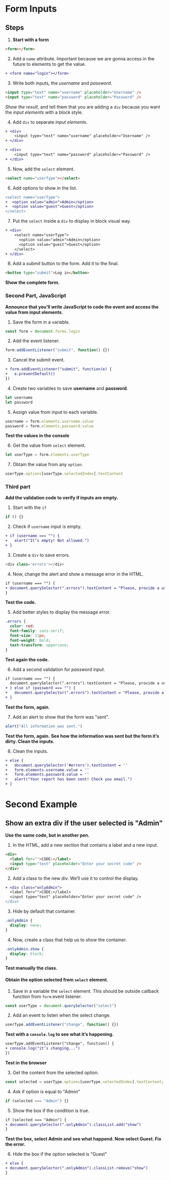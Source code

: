 # Form Inputs

## Steps

1. **Start with a form**
```html
<form></form>
```
2. Add a `name` attribute. Important because we are gonna access in the future to elements to get the value.
```diff
+ <form name="login"></form>
```
3. Write both inputs, the _username_ and _password_.
```html
<input type="text" name="username" placeholder="Username" />
<input type="text" name="password" placeholder="Password" />
```

_Show the result_, and tell them that you are adding a `div` because you want the _input elements_ with a block style.

4. Add `div` to separate _input elements_.
```diff
+ <div>
    <input type="text" name="username" placeholder="Username" />
+ </div>

+ <div>
    <input type="text" name="password" placeholder="Password" />
+ </div>
```

5. Now, add the `select` element.
```html
<select name="userType"></select>
```

6. Add options to show in the list.
```diff
<select name="userType">
+  <option value="admin">Admin</option>
+  <option value="guest">Guest</option>
</select>
```

7. Put the `select` inside a `div` to display in block visual way.
```diff
+ <div>
    <select name="userType">
      <option value="admin">Admin</option>
      <option value="guest">Guest</option>
    </select>
+ </div>
```

8. Add a _submit_ button to the form. Add it to the final.
```html
<button type="submit">Log in</button>
```

**Show the complete form.**


### Second Part, JavaScript

**Announce that you’ll write JavaScript to code the event and access the value from input elements.**

1. Save the form in a variable.
```js
const form = document.forms.login
```

2. Add the event listener.
```js
form.addEventListener("submit", function() {})
```

3. Cancel the submit event.
```diff
+ form.addEventListener("submit", function(e) {
+   e.preventDefault()
})
```

4. Create two variables to save **username** and **password**.
```js
let username
let password
```

5. Assign value from input to each variable.
```js
username = form.elements.username.value
password = form.elements.password.value
```

**Test the values in the console**

6. Get the value from `select` element.
```js
let userType = form.elements.userType
```

7. Obtain the value from any `option`.
```js
userType.options[userType.selectedIndex].textContent
```

### Third part

**Add the validation code to verify if inputs are empty.**

1. Start with the `if`
```js
if () {}
```

2. Check if `username` input is empty.
```diff
+ if (username === "") {
+   alert("It’s empty! Not allowed.")
+ }
```

3. Create a `div` to save errors.
```js
<div class='errors'></div>
```

4. Now, change the alert and show a message error in the HTML.
```diff
if (username === "") {
+ document.querySelector(".errors").textContent = "Please, provide a username. This field can not be empty."
}
```

**Test the code.**

5. Add better styles to display the message error.
```css
.errors {
  color: red;
  font-family: sans-serif;
  font-size: 11px;
  font-weight: bold;
  text-transform: uppercase;
}
```

**Test again the code.**

6. Add a second validation for _password input_.
```diff
if (username === "") {
  document.querySelector(".errors").textContent = "Please, provide a username. This field can not be empty."
+ } else if (password === "") {
+   document.querySelector(".errors").textContent = "Please, provide a password. This field can not be empty."
+ }
```

**Test the form, again.**

7. Add an alert to show that the form was "sent".
```js
alert("All information was sent.")
```

**Test the form, again.**
**See how the information was sent but the form it’s dirty. Clean the inputs.**

8. Clean the inputs.
```diff
+ else {
+   document.querySelector('#errors').textContent = ''
+   form.elements.username.value = ''
+   form.elements.password.value = ''
+   alert("Your report has been sent! Check you email.")
+ }
```

# Second Example

## Show an extra div if the user selected is "Admin"

**Use the same code, but in another pen.**

1. In the HTML, add a new section that contains a label and a new input.
```html
<div>
  <label for="">CODE:</label>
  <input type="text" placeholder="Enter your secret code" />  
</div>
```

2. Add a class to the new div. We’ll use it to control the display.
```diff
+ <div class="onlyAdmin">
  <label for="">CODE:</label>
  <input type="text" placeholder="Enter your secret code" />  
</div>
```

3. Hide by default that container.
```css
.onlyAdmin {
  display: none;
}
```

4. Now, create a class that help us to show the container.
```css
.onlyAdmin.show {
  display: block;
}
```

**Test manually the class.**

#### Obtain the option selected from `select` element.

1. Save in a variable the `select` element. This should be outside callback function from `form` event listener.
```js
const userType = document.querySelector("select")
```

2. Add an event to listen when the select change.
```js
userType.addEventListener("change", function() {})
```

**Test with a `console.log` to see what it’s happening.**

```diff
userType.addEventListener("change", function() {
+ console.log("it’s changing...")
})
```

**Test in the browser**

3. Get the content from the selected option.
```js
const selected = userType.options[userType.selectedIndex].textContent;
```

4. Ask if option is equal to "Admin"
```js
if (selected === "Admin") {}
```

5. Show the box if the condition is true.
```diff
if (selected === "Admin") {
+ document.querySelector(".onlyAdmin").classList.add("show")
}
```

**Test the box, select Admin and see what happend. Now select Guest. Fix the error.**

6. Hide the box if the option selected is "Guest"
```diff
+ else {
+ document.querySelector(".onlyAdmin").classList.remove("show")
}
```
